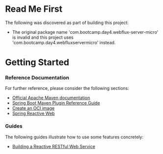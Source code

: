 # Read Me First
The following was discovered as part of building this project:

* The original package name 'com.bootcamp.day4.webflux-server-micro' is invalid and this project uses 'com.bootcamp.day4.webfluxservermicro' instead.

# Getting Started

### Reference Documentation
For further reference, please consider the following sections:

* [Official Apache Maven documentation](https://maven.apache.org/guides/index.html)
* [Spring Boot Maven Plugin Reference Guide](https://docs.spring.io/spring-boot/docs/2.7.8/maven-plugin/reference/html/)
* [Create an OCI image](https://docs.spring.io/spring-boot/docs/2.7.8/maven-plugin/reference/html/#build-image)
* [Spring Reactive Web](https://docs.spring.io/spring-boot/docs/2.7.8/reference/htmlsingle/#web.reactive)

### Guides
The following guides illustrate how to use some features concretely:

* [Building a Reactive RESTful Web Service](https://spring.io/guides/gs/reactive-rest-service/)

